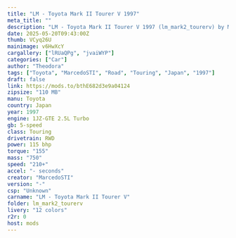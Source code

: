 ```yaml
---
title: "LM - Toyota Mark II Tourer V 1997"
meta_title: ""
description: "LM - Toyota Mark II Tourer V 1997 (lm_mark2_tourerv) by MarcedoSTI"
date: 2025-05-20T09:43:00Z
thumb: VCyq26U
mainimage: v6HwXcY
cargallery: ["lRUaQPg", "jvaiWYP"]
categories: ["Car"]
author: "Theodora"
tags: ["Toyota", "MarcedoSTI", "Road", "Touring", "Japan", "1997"]
draft: false
link: https://mods.to/bthE682d3e9a04124
zipsize: "110 MB"
manu: Toyota
country: Japan
year: 1997
engine: 1JZ-GTE 2.5L Turbo
gb: 5-speed
class: Touring
drivetrain: RWD
power: 115 bhp 
torque: "155"
mass: "750"
speed: "210+"
accel: "- seconds"
creator: "MarcedoSTI"
version: "-"
csp: "Unknown"
carname: "LM - Toyota Mark II Tourer V"
folder: lm_mark2_tourerv
livery: "12 colors"
r2r: 0
host: mods
---
```

